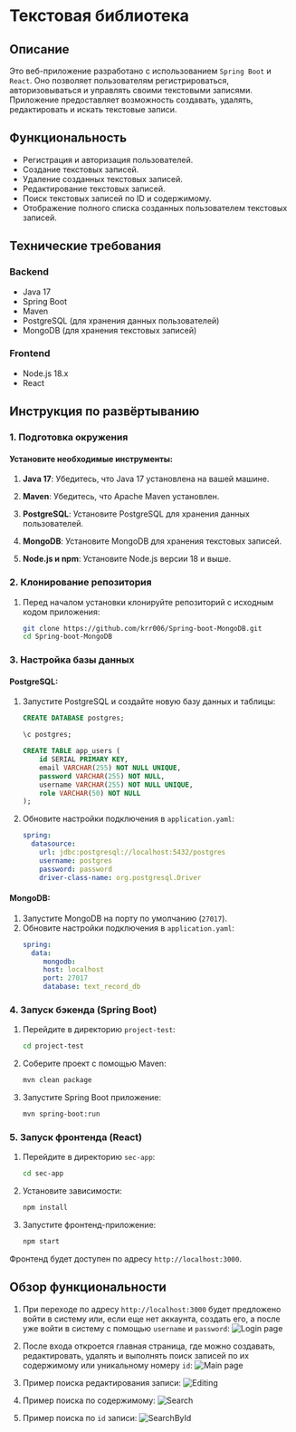 # Текстовая библиотека

## Описание

Это веб-приложение разработано с использованием `Spring Boot` и `React`. Оно позволяет пользователям регистрироваться, авторизовываться и управлять своими текстовыми записями. Приложение предоставляет возможность создавать, удалять, редактировать и искать текстовые записи.

## Функциональность

- Регистрация и авторизация пользователей.
- Создание текстовых записей.
- Удаление созданных текстовых записей.
- Редактирование текстовых записей.
- Поиск текстовых записей по ID и содержимому.
- Отображение полного списка созданных пользователем текстовых записей.

## Технические требования

### Backend
- Java 17
- Spring Boot
- Maven
- PostgreSQL (для хранения данных пользователей)
- MongoDB (для хранения текстовых записей)

### Frontend
- Node.js 18.x
- React

## Инструкция по развёртыванию

### 1. Подготовка окружения

#### Установите необходимые инструменты:

1. **Java 17**: Убедитесь, что Java 17 установлена на вашей машине.

2. **Maven**: Убедитесь, что Apache Maven установлен.

3. **PostgreSQL**: Установите PostgreSQL для хранения данных пользователей.

4. **MongoDB**: Установите MongoDB для хранения текстовых записей.

5. **Node.js и npm**: Установите Node.js версии 18 и выше.

### 2. Клонирование репозитория


1. Перед началом установки клонируйте репозиторий с исходным кодом приложения:

    ``` bash
    git clone https://github.com/krr006/Spring-boot-MongoDB.git
    cd Spring-boot-MongoDB

### 3. Настройка базы данных

#### PostgreSQL:

1. Запустите PostgreSQL и создайте новую базу данных и таблицы:

   ```sql
   CREATE DATABASE postgres;

   \c postgres;

   CREATE TABLE app_users (
       id SERIAL PRIMARY KEY,
       email VARCHAR(255) NOT NULL UNIQUE,
       password VARCHAR(255) NOT NULL,
       username VARCHAR(255) NOT NULL UNIQUE,
       role VARCHAR(50) NOT NULL
   );

2. Обновите настройки подключения в `application.yaml`:
    ```yaml
    spring:
      datasource:
        url: jdbc:postgresql://localhost:5432/postgres
        username: postgres
        password: password
        driver-class-name: org.postgresql.Driver

#### MongoDB:

1. Запустите MongoDB на порту по умолчанию (`27017`).
2. Обновите настройки подключения в `application.yaml`: 
    ```yaml
   spring:
      data:
         mongodb:
         host: localhost
         port: 27017
         database: text_record_db

### 4. Запуск бэкенда (Spring Boot)

1. Перейдите в директорию `project-test`:
    ```bash
   cd project-test

2. Соберите проект с помощью Maven:
    ```bash
    mvn clean package

3. Запустите Spring Boot приложение:
    ```bash
    mvn spring-boot:run

### 5. Запуск фронтенда (React)

1. Перейдите в директорию `sec-app`:
   ```bash
   cd sec-app

2. Установите зависимости:
    ```bash
    npm install

3. Запустите фронтенд-приложение:
    ```bash
    npm start

Фронтенд будет доступен по адресу `http://localhost:3000`.

## Обзор функциональности

1. При переходе по адресу `http://localhost:3000` будет предложено войти в систему или, если еще нет аккаунта, создать его, 
а после уже войти в систему с помощью `username` и `password`:
![Login page](project-test/src/main/resources/static/images/Login_page.png)

2. После входа откроется главная страница, где можно создавать, редактировать, удалять и выполнять поиск записей по 
их содержимому или уникальному номеру `id`:
![Main page](project-test/src/main/resources/static/images/Main_page.png)

3. Пример поиска редактирования записи:
![Editing](project-test/src/main/resources/static/images/Editing.png)

4. Пример поиска по содержимому:
![Search](project-test/src/main/resources/static/images/Search.png)

5. Пример поиска по `id` записи:
![SearchById](project-test/src/main/resources/static/images/SearchById.png)


